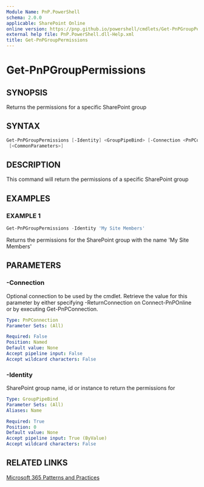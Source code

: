 ```yaml
---
Module Name: PnP.PowerShell
schema: 2.0.0
applicable: SharePoint Online
online version: https://pnp.github.io/powershell/cmdlets/Get-PnPGroupPermissions.html
external help file: PnP.PowerShell.dll-Help.xml
title: Get-PnPGroupPermissions
---
```

  
# Get-PnPGroupPermissions

## SYNOPSIS
Returns the permissions for a specific SharePoint group

## SYNTAX

```powershell
Get-PnPGroupPermissions [-Identity] <GroupPipeBind> [-Connection <PnPConnection>]
 [<CommonParameters>]
```

## DESCRIPTION
This command will return the permissions of a specific SharePoint group

## EXAMPLES

### EXAMPLE 1
```powershell
Get-PnPGroupPermissions -Identity 'My Site Members'
```

Returns the permissions for the SharePoint group with the name 'My Site Members'

## PARAMETERS

### -Connection
Optional connection to be used by the cmdlet. Retrieve the value for this parameter by either specifying -ReturnConnection on Connect-PnPOnline or by executing Get-PnPConnection.

```yaml
Type: PnPConnection
Parameter Sets: (All)

Required: False
Position: Named
Default value: None
Accept pipeline input: False
Accept wildcard characters: False
```

### -Identity
SharePoint group name, id or instance to return the permissions for

```yaml
Type: GroupPipeBind
Parameter Sets: (All)
Aliases: Name

Required: True
Position: 0
Default value: None
Accept pipeline input: True (ByValue)
Accept wildcard characters: False
```



## RELATED LINKS

[Microsoft 365 Patterns and Practices](https://aka.ms/m365pnp)


